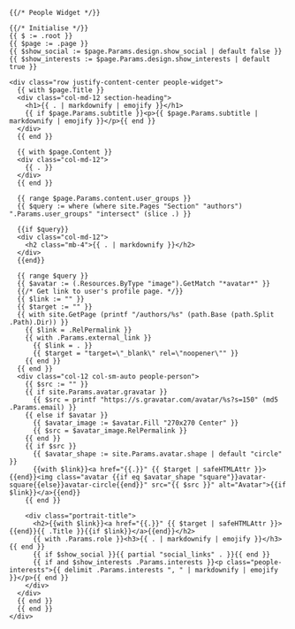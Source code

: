     {{/* People Widget */}}

    {{/* Initialise */}}
    {{ $ := .root }}
    {{ $page := .page }}
    {{ $show_social := $page.Params.design.show_social | default false }}
    {{ $show_interests := $page.Params.design.show_interests | default true }}

    <div class="row justify-content-center people-widget">
      {{ with $page.Title }}
      <div class="col-md-12 section-heading">
        <h1>{{ . | markdownify | emojify }}</h1>
        {{ if $page.Params.subtitle }}<p>{{ $page.Params.subtitle | markdownify | emojify }}</p>{{ end }}
      </div>
      {{ end }}

      {{ with $page.Content }}
      <div class="col-md-12">
        {{ . }}
      </div>
      {{ end }}

      {{ range $page.Params.content.user_groups }}
      {{ $query := where (where site.Pages "Section" "authors") ".Params.user_groups" "intersect" (slice .) }}

      {{if $query}}
      <div class="col-md-12">
        <h2 class="mb-4">{{ . | markdownify }}</h2>
      </div>
      {{end}}

      {{ range $query }}
      {{ $avatar := (.Resources.ByType "image").GetMatch "*avatar*" }}
      {{/* Get link to user's profile page. */}}
      {{ $link := "" }}
      {{ $target := "" }}
      {{ with site.GetPage (printf "/authors/%s" (path.Base (path.Split .Path).Dir)) }}
        {{ $link = .RelPermalink }}
        {{ with .Params.external_link }}
          {{ $link = . }}
          {{ $target = "target=\"_blank\" rel=\"noopener\"" }}
        {{ end }}
      {{ end }}
      <div class="col-12 col-sm-auto people-person">
        {{ $src := "" }}
        {{ if site.Params.avatar.gravatar }}
          {{ $src = printf "https://s.gravatar.com/avatar/%s?s=150" (md5 .Params.email) }}
        {{ else if $avatar }}
          {{ $avatar_image := $avatar.Fill "270x270 Center" }}
          {{ $src = $avatar_image.RelPermalink }}
        {{ end }}
        {{ if $src }}
          {{ $avatar_shape := site.Params.avatar.shape | default "circle" }}
          {{with $link}}<a href="{{.}}" {{ $target | safeHTMLAttr }}>{{end}}<img class="avatar {{if eq $avatar_shape "square"}}avatar-square{{else}}avatar-circle{{end}}" src="{{ $src }}" alt="Avatar">{{if $link}}</a>{{end}}
        {{ end }}

        <div class="portrait-title">
          <h2>{{with $link}}<a href="{{.}}" {{ $target | safeHTMLAttr }}>{{end}}{{ .Title }}{{if $link}}</a>{{end}}</h2>
          {{ with .Params.role }}<h3>{{ . | markdownify | emojify }}</h3>{{ end }}
          {{ if $show_social }}{{ partial "social_links" . }}{{ end }}
          {{ if and $show_interests .Params.interests }}<p class="people-interests">{{ delimit .Params.interests ", " | markdownify | emojify }}</p>{{ end }}
        </div>
      </div>
      {{ end }}
      {{ end }}
    </div>
